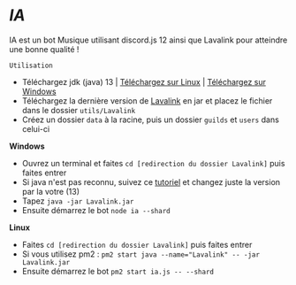 # **_IA_**

IA est un bot Musique utilisant discord.js 12 ainsi que Lavalink pour atteindre une bonne 
qualité !

```
Utilisation
```

* Téléchargez jdk (java) 13 | [Téléchargez sur Linux](https://computingforgeeks.com/install-oracle-java-13-on-ubuntu-debian/) | [Téléchargez sur Windows](https://www.oracle.com/java/technologies/javase-jdk13-downloads.html)
* Téléchargez la dernière version de [Lavalink](https://github.com/Frederikam/Lavalink/releases) en jar et placez le fichier dans le dossier `utils/Lavalink`
* Créez un dossier `data` à la racine, puis un dossier `guilds` et `users` dans celui-ci

**Windows** 
* Ouvrez un terminal et faites `cd [redirection du dossier Lavalink]` puis faites entrer
* Si java n'est pas reconnu, suivez ce [tutoriel](https://www.it-swarm.dev/fr/java/java-nest-pas-reconnu-comme-une-commande-interne-ou-externe/1072478327/) et changez juste la version par la votre (13)
* Tapez `java -jar Lavalink.jar`
* Ensuite démarrez le bot `node ia --shard` 

**Linux** 
* Faites `cd [redirection du dossier Lavalink]` puis faites entrer
* Si vous utilisez pm2 : `pm2 start java --name="Lavalink" -- -jar Lavalink.jar`
* Ensuite démarrez le bot `pm2 start ia.js -- --shard`
